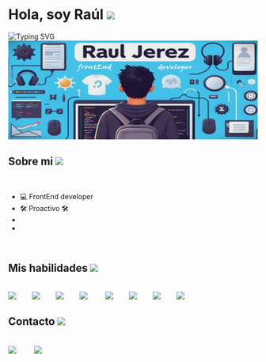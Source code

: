 
<h1>Hola, soy Raúl <img src="https://media.giphy.com/media/hvRJCLFzcasrR4ia7z/giphy.gif" width="35"></h1>
<img src="https://readme-typing-svg.herokuapp.com?font=Fira+Code&weight=500&size=23&pause=1000&vCenter=true&random=false&width=435&lines=Gracias+por+visitar+mi+GitHub." alt="Typing SVG" />

<img src="1.jpg" width="700" height="200">

## Sobre mi <img src = "https://media2.giphy.com/media/QssGEmpkyEOhBCb7e1/giphy.gif?cid=ecf05e47a0n3gi1bfqntqmob8g9aid1oyj2wr3ds3mg700bl&rid=giphy.gif" width = 32px>
<br>

- 💻 FrontEnd developer
- 🛠 Proactivo 🛠 
-
- 
<br>

<h2 align="left"> Mis habilidades <img src = "https://media2.giphy.com/media/QssGEmpkyEOhBCb7e1/giphy.gif?cid=ecf05e47a0n3gi1bfqntqmob8g9aid1oyj2wr3ds3mg700bl&rid=giphy.gif" width = 32px> </h2>
<br>
<div align="left">
  <img width="40px" src="https://raw.githubusercontent.com/rahulbanerjee26/githubAboutMeGenerator/main/icons/reactjs.svg">&emsp;&emsp;
  <img width="40px" src="https://raw.githubusercontent.com/rahulbanerjee26/githubAboutMeGenerator/main/icons/javascript.svg">&emsp;&emsp;
  <img width="40px" src="https://raw.githubusercontent.com/rahulbanerjee26/githubAboutMeGenerator/main/icons/angularjs.svg">&emsp;&emsp;
  <img width="40px" src="https://raw.githubusercontent.com/rahulbanerjee26/githubAboutMeGenerator/main/icons/css.svg"> &emsp;&emsp;
  <img width="40px" src="https://raw.githubusercontent.com/rahulbanerjee26/githubAboutMeGenerator/main/icons/git.svg">&emsp;&emsp;
  <img width="40px" src="https://raw.githubusercontent.com/rahulbanerjee26/githubAboutMeGenerator/main/icons/github.svg">&emsp;&emsp;
  <img width="40px" src="https://raw.githubusercontent.com/rahulbanerjee26/githubAboutMeGenerator/main/icons/html.svg">&emsp;&emsp;
  <img width="40px" src="https://raw.githubusercontent.com/rahulbanerjee26/githubAboutMeGenerator/main/icons/tailwind.svg">&emsp;&emsp;
</div>


<h2> Contacto <img src='https://raw.githubusercontent.com/ShahriarShafin/ShahriarShafin/main/Assets/handshake.gif' width="100px"> </h2>
<br>
<a href = 'https://www.linkedin.com/in/ra%C3%BAl-jerez-pag%C3%A1n-35570927a/'> <img width = '32px' align= 'center' src="https://raw.githubusercontent.com/rahulbanerjee26/githubAboutMeGenerator/main/icons/linked-in-alt.svg"/></a> &emsp;&emsp;
<a href = 'https://www.github.com/Rauljp16/'> <img width = '32px' align= 'center' src="https://raw.githubusercontent.com/rahulbanerjee26/githubAboutMeGenerator/main/icons/github.svg"/></a>&emsp;&emsp;



